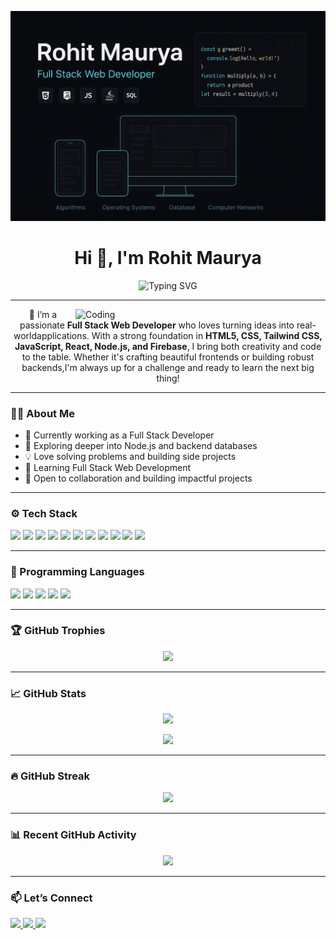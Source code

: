 <p align="center">
  <img src="https://github.com/RohitMaurya139/RohitMaurya139/blob/main/github_banner.png?raw=true" alt="Rohit Maurya Banner" />
</p>

<h1 align="center">Hi 👋, I'm Rohit Maurya</h1>

<p align="center">
  <img src="https://readme-typing-svg.demolab.com?font=Fira+Code&size=24&duration=3000&pause=1000&color=F7F7F7&center=true&vCenter=true&width=700&lines=FULL+STACK+WEB+DEVELOPER;REACT+JS+%7C+JAVASCRIPT+%7C+REDUX;NODE+JS+%7C+EXPRESS+JS+%7C+MONGODB;REACT+NATIVE+%7C+FIREBASE;BUILDING+PROJECTS+%F0%9F%9A%80;LEARNING+EVERY+DAY+%F0%9F%93%9A" alt="Typing SVG" />
</p>


---

<img align="right" alt="Coding" width="400" src="https://cdn.dribbble.com/users/1059583/screenshots/4171367/media/5c8264a20c0051eeb5965f0633489df7.gif" />

<p align="center">
  🔭 I’m a passionate <strong>Full Stack Web Developer</strong> who loves turning ideas into real-worldapplications. With a strong foundation in <strong>HTML5, CSS, Tailwind CSS, JavaScript, React, Node.js, and Firebase</strong>, I bring both creativity and code to the table. Whether it's crafting beautiful frontends or building robust backends,I'm always up for a challenge and ready to learn the next big thing!
</p>


---


### 👨‍💻 About Me

- 💼 Currently working as a Full Stack Developer  
- 🌱 Exploring deeper into Node.js and backend databases  
- 💡 Love solving problems and building side projects  
- 🧠 Learning Full Stack Web Development  
- 🤝 Open to collaboration and building impactful projects  

---

### ⚙️ Tech Stack

<p align="left">
  <img src="https://img.shields.io/badge/HTML5-E34F26?style=for-the-badge&logo=html5&logoColor=white" />
  <img src="https://img.shields.io/badge/CSS3-1572B6?style=for-the-badge&logo=css3&logoColor=white" />
  <img src="https://img.shields.io/badge/Tailwind_CSS-38B2AC?style=for-the-badge&logo=tailwind-css&logoColor=white" />
  <img src="https://img.shields.io/badge/JavaScript-F7DF1E?style=for-the-badge&logo=javascript&logoColor=black" />
  <img src="https://img.shields.io/badge/React-20232A?style=for-the-badge&logo=react&logoColor=61DAFB" />
  <img src="https://img.shields.io/badge/Node.js-339933?style=for-the-badge&logo=nodedotjs&logoColor=white" />
  <img src="https://img.shields.io/badge/Redux-764ABC?style=for-the-badge&logo=redux&logoColor=white" />
  <img src="https://img.shields.io/badge/Firebase-FFCA28?style=for-the-badge&logo=firebase&logoColor=black" />
  <img src="https://img.shields.io/badge/MongoDB-47A248?style=for-the-badge&logo=mongodb&logoColor=white" />
  <img src="https://img.shields.io/badge/Git-F05032?style=for-the-badge&logo=git&logoColor=white" />
  <img src="https://img.shields.io/badge/VS_Code-007ACC?style=for-the-badge&logo=visual-studio-code&logoColor=white" />
</p>

---

### 🧠 Programming Languages

<p align="left">
  <img src="https://img.shields.io/badge/C-00599C?style=for-the-badge&logo=c&logoColor=white" />
  <img src="https://img.shields.io/badge/C++-00599C?style=for-the-badge&logo=c%2B%2B&logoColor=white" />
  <img src="https://img.shields.io/badge/Java-007396?style=for-the-badge&logo=java&logoColor=white" />
  <img src="https://img.shields.io/badge/Kotlin-0095D5?style=for-the-badge&logo=kotlin&logoColor=white" />
  <img src="https://img.shields.io/badge/Python-3776AB?style=for-the-badge&logo=python&logoColor=white" />
</p>

---

### 🏆 GitHub Trophies

<p align="center">
  <img src="https://github-profile-trophy.vercel.app/?username=RohitMaurya139&theme=onedark&column=6&margin-w=5&margin-h=15" />
</p>

---

### 📈 GitHub Stats

<p align="center">
  <img src="https://github-readme-stats.vercel.app/api?username=RohitMaurya139&show_icons=true&theme=tokyonight&hide_border=true" />
</p>

<p align="center">
  <img src="https://github-readme-stats.vercel.app/api/top-langs/?username=RohitMaurya139&layout=compact&theme=tokyonight&hide_border=true" />
</p>

---

### 🔥 GitHub Streak

<p align="center">
  <img src="https://github-readme-streak-stats.herokuapp.com/?user=RohitMaurya139&theme=tokyonight&hide_border=true" />
</p>

---

### 📊 Recent GitHub Activity

<p align="center">
  <img src="https://github-readme-activity-graph.vercel.app/graph?username=RohitMaurya139&theme=github-compact&hide_border=true" />
</p>

---

### 📫 Let’s Connect

<p align="left">
  <a href="https://www.linkedin.com/in/rohit139maurya/" target="_blank">
    <img src="https://img.shields.io/badge/LinkedIn-blue?style=for-the-badge&logo=linkedin&logoColor=white" />
  </a>
  <a href="mailto:rohit139maurya@gmail.com">
    <img src="https://img.shields.io/badge/Gmail-EA4335?style=for-the-badge&logo=gmail&logoColor=white" />
  </a>
  <a href="https://portfolio-rohit-maurya-webdev.netlify.app/" target="_blank">
    <img src="https://img.shields.io/badge/Portfolio-000?style=for-the-badge&logo=firefox&logoColor=white" />
  </a>
</p>
